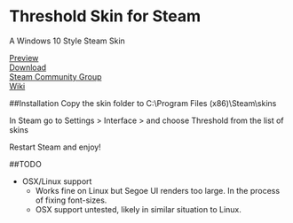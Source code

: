 # Threshold Skin for Steam
A Windows 10 Style Steam Skin

[Preview](http://imgur.com/a/55GSP)  
[Download](http://github.com/Edgarware/Threshold-Skin/releases)  
[Steam Community Group](http://steamcommunity.com/groups/thresholdskin)  
[Wiki](http://github.com/Edgarware/Threshold-Skin/wiki)

##Installation
Copy the skin folder to C:\Program Files (x86)\Steam\skins

In Steam go to Settings > Interface > and choose Threshold from the list of skins

Restart Steam and enjoy!

##TODO
* OSX/Linux support
  * Works fine on Linux but Segoe UI renders too large. In the process of fixing font-sizes.
  * OSX support untested, likely in similar situation to Linux.
